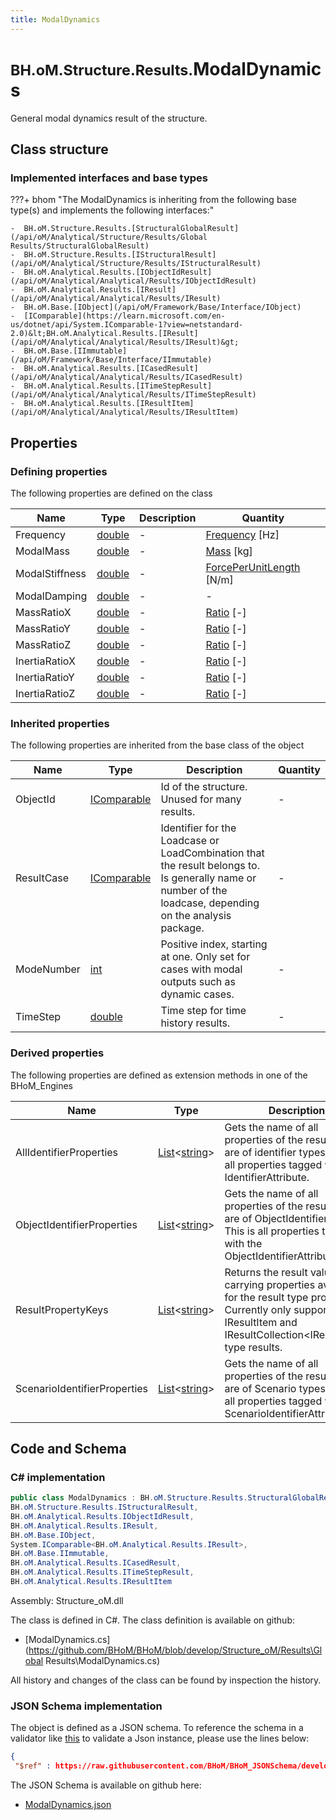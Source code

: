 ```yaml
---
title: ModalDynamics
---
```


# <small>BH.oM.Structure.Results.</small>**ModalDynamics**

General modal dynamics result of the structure.

## Class structure

### Implemented interfaces and base types

???+ bhom "The ModalDynamics is inheriting from the following base type(s) and implements the following interfaces:"

    -  BH.oM.Structure.Results.[StructuralGlobalResult](/api/oM/Analytical/Structure/Results/Global Results/StructuralGlobalResult)
    -  BH.oM.Structure.Results.[IStructuralResult](/api/oM/Analytical/Structure/Results/IStructuralResult)
    -  BH.oM.Analytical.Results.[IObjectIdResult](/api/oM/Analytical/Analytical/Results/IObjectIdResult)
    -  BH.oM.Analytical.Results.[IResult](/api/oM/Analytical/Analytical/Results/IResult)
    -  BH.oM.Base.[IObject](/api/oM/Framework/Base/Interface/IObject)
    -  [IComparable](https://learn.microsoft.com/en-us/dotnet/api/System.IComparable-1?view=netstandard-2.0)&lt;BH.oM.Analytical.Results.[IResult](/api/oM/Analytical/Analytical/Results/IResult)&gt;
    -  BH.oM.Base.[IImmutable](/api/oM/Framework/Base/Interface/IImmutable)
    -  BH.oM.Analytical.Results.[ICasedResult](/api/oM/Analytical/Analytical/Results/ICasedResult)
    -  BH.oM.Analytical.Results.[ITimeStepResult](/api/oM/Analytical/Analytical/Results/ITimeStepResult)
    -  BH.oM.Analytical.Results.[IResultItem](/api/oM/Analytical/Analytical/Results/IResultItem)


## Properties



### Defining properties

The following properties are defined on the class

| Name             | Type             | Description      | Quantity         |
|------------------|------------------|------------------|------------------|
| Frequency | [double](https://learn.microsoft.com/en-us/dotnet/api/System.Double?view=netstandard-2.0) | - | [Frequency](/api/oM/Dimensional/Quantities/Attributes/Frequency) [Hz] |
| ModalMass | [double](https://learn.microsoft.com/en-us/dotnet/api/System.Double?view=netstandard-2.0) | - | [Mass](/api/oM/Dimensional/Quantities/Attributes/Mass) [kg] |
| ModalStiffness | [double](https://learn.microsoft.com/en-us/dotnet/api/System.Double?view=netstandard-2.0) | - | [ForcePerUnitLength](/api/oM/Dimensional/Quantities/Attributes/ForcePerUnitLength) [N/m] |
| ModalDamping | [double](https://learn.microsoft.com/en-us/dotnet/api/System.Double?view=netstandard-2.0) | - | - |
| MassRatioX | [double](https://learn.microsoft.com/en-us/dotnet/api/System.Double?view=netstandard-2.0) | - | [Ratio](/api/oM/Dimensional/Quantities/Attributes/Ratio) [-] |
| MassRatioY | [double](https://learn.microsoft.com/en-us/dotnet/api/System.Double?view=netstandard-2.0) | - | [Ratio](/api/oM/Dimensional/Quantities/Attributes/Ratio) [-] |
| MassRatioZ | [double](https://learn.microsoft.com/en-us/dotnet/api/System.Double?view=netstandard-2.0) | - | [Ratio](/api/oM/Dimensional/Quantities/Attributes/Ratio) [-] |
| InertiaRatioX | [double](https://learn.microsoft.com/en-us/dotnet/api/System.Double?view=netstandard-2.0) | - | [Ratio](/api/oM/Dimensional/Quantities/Attributes/Ratio) [-] |
| InertiaRatioY | [double](https://learn.microsoft.com/en-us/dotnet/api/System.Double?view=netstandard-2.0) | - | [Ratio](/api/oM/Dimensional/Quantities/Attributes/Ratio) [-] |
| InertiaRatioZ | [double](https://learn.microsoft.com/en-us/dotnet/api/System.Double?view=netstandard-2.0) | - | [Ratio](/api/oM/Dimensional/Quantities/Attributes/Ratio) [-] |


### Inherited properties
The following properties are inherited from the base class of the object

| Name             | Type             | Description      | Quantity         |
|------------------|------------------|------------------|------------------|
| ObjectId | [IComparable](https://learn.microsoft.com/en-us/dotnet/api/System.IComparable?view=netstandard-2.0) | Id of the structure. Unused for many results. | - |
| ResultCase | [IComparable](https://learn.microsoft.com/en-us/dotnet/api/System.IComparable?view=netstandard-2.0) | Identifier for the Loadcase or LoadCombination that the result belongs to. Is generally name or number of the loadcase, depending on the analysis package. | - |
| ModeNumber | [int](https://learn.microsoft.com/en-us/dotnet/api/System.Int32?view=netstandard-2.0) | Positive index, starting at one. Only set for cases with modal outputs such as dynamic cases. | - |
| TimeStep | [double](https://learn.microsoft.com/en-us/dotnet/api/System.Double?view=netstandard-2.0) | Time step for time history results. | - |


### Derived properties

The following properties are defined as extension methods in one of the BHoM_Engines

| Name             | Type             | Description      | Quantity         | Engine           |
|------------------|------------------|------------------|------------------|------------------|
| AllIdentifierProperties | [List](https://learn.microsoft.com/en-us/dotnet/api/System.Collections.Generic.List-1?view=netstandard-2.0)&lt;[string](https://learn.microsoft.com/en-us/dotnet/api/System.String?view=netstandard-2.0)&gt; | Gets the name of all properties of the result that are of identifier types. This is all properties tagged with any IdentifierAttribute. | - | Results_Engine |
| ObjectIdentifierProperties | [List](https://learn.microsoft.com/en-us/dotnet/api/System.Collections.Generic.List-1?view=netstandard-2.0)&lt;[string](https://learn.microsoft.com/en-us/dotnet/api/System.String?view=netstandard-2.0)&gt; | Gets the name of all properties of the result that are of ObjectIdentifier types. This is all properties tagged with the ObjectIdentifierAttribute. | - | Results_Engine |
| ResultPropertyKeys | [List](https://learn.microsoft.com/en-us/dotnet/api/System.Collections.Generic.List-1?view=netstandard-2.0)&lt;[string](https://learn.microsoft.com/en-us/dotnet/api/System.String?view=netstandard-2.0)&gt; | Returns the result value carrying properties available for the result type provided. Currently only supported for IResultItem and IResultCollection&lt;IResultItem&gt; type results. | - | Results_Engine |
| ScenarioIdentifierProperties | [List](https://learn.microsoft.com/en-us/dotnet/api/System.Collections.Generic.List-1?view=netstandard-2.0)&lt;[string](https://learn.microsoft.com/en-us/dotnet/api/System.String?view=netstandard-2.0)&gt; | Gets the name of all properties of the result that are of Scenario types. This is all properties tagged with the ScenarioIdentifierAttribute. | - | Results_Engine |


## Code and Schema

### C# implementation

``` C# title="C#"
public class ModalDynamics : BH.oM.Structure.Results.StructuralGlobalResult,
BH.oM.Structure.Results.IStructuralResult,
BH.oM.Analytical.Results.IObjectIdResult,
BH.oM.Analytical.Results.IResult,
BH.oM.Base.IObject,
System.IComparable<BH.oM.Analytical.Results.IResult>,
BH.oM.Base.IImmutable,
BH.oM.Analytical.Results.ICasedResult,
BH.oM.Analytical.Results.ITimeStepResult,
BH.oM.Analytical.Results.IResultItem
```

Assembly: Structure_oM.dll

The class is defined in C#. The class definition is available on github:

- [ModalDynamics.cs](https://github.com/BHoM/BHoM/blob/develop/Structure_oM/Results\Global Results\ModalDynamics.cs)

All history and changes of the class can be found by inspection the history.
### JSON Schema implementation

The object is defined as a JSON schema. To reference the schema in a validator like [this](https://www.jsonschemavalidator.net/) to validate a Json instance, please use the lines below:

``` json title="JSON Schema"
{
 "$ref" : https://raw.githubusercontent.com/BHoM/BHoM_JSONSchema/develop/Structure_oM/Results/ModalDynamics.json}
```

The JSON Schema is available on github here:

- [ModalDynamics.json](https://github.com/BHoM/BHoM_JSONSchema/blob/develop/Structure_oM/Results/ModalDynamics.json)
